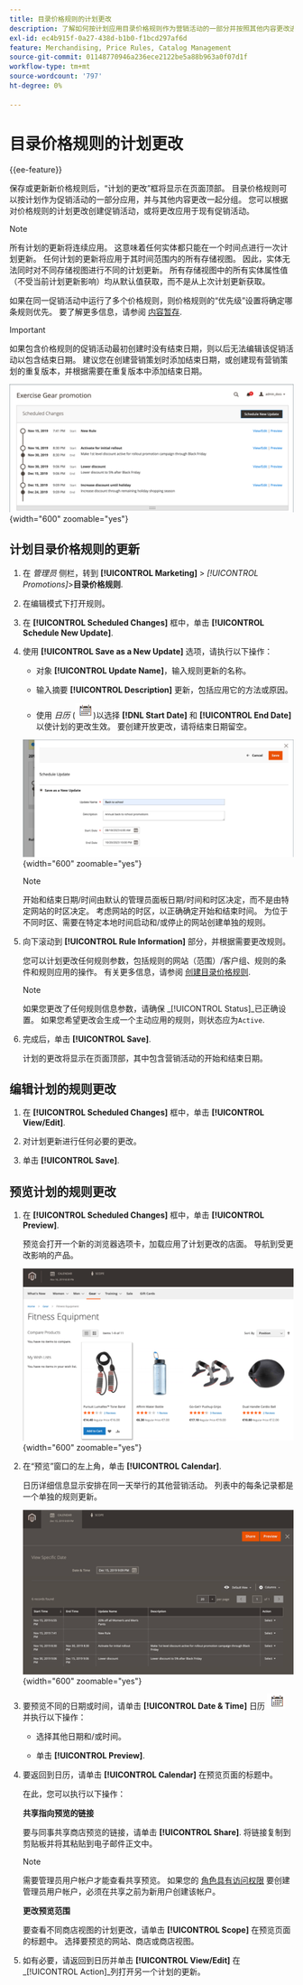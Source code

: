 ```yaml
---
title: 目录价格规则的计划更改
description: 了解如何按计划应用目录价格规则作为营销活动的一部分并按照其他内容更改进行分组。
exl-id: ec4b915f-0a27-438d-b1b0-f1bcd297af6d
feature: Merchandising, Price Rules, Catalog Management
source-git-commit: 01148770946a236ece2122be5a88b963a0f07d1f
workflow-type: tm+mt
source-wordcount: '797'
ht-degree: 0%

---
```


# 目录价格规则的计划更改

{{ee-feature}}

保存或更新新价格规则后，“计划的更改”框将显示在页面顶部。 目录价格规则可以按计划作为促销活动的一部分应用，并与其他内容更改一起分组。 您可以根据对价格规则的计划更改创建促销活动，或将更改应用于现有促销活动。

>[!NOTE]
>
>所有计划的更新将连续应用。 这意味着任何实体都只能在一个时间点进行一次计划更新。 任何计划的更新将应用于其时间范围内的所有存储视图。 因此，实体无法同时对不同存储视图进行不同的计划更新。 所有存储视图中的所有实体属性值（不受当前计划更新影响）均从默认值获取，而不是从上次计划更新获取。

如果在同一促销活动中运行了多个价格规则，则价格规则的“优先级”设置将确定哪条规则优先。 要了解更多信息，请参阅 [内容暂存](../content-design/content-staging.md).

>[!IMPORTANT]
>
>如果包含价格规则的促销活动最初创建时没有结束日期，则以后无法编辑该促销活动以包含结束日期。 建议您在创建营销策划时添加结束日期，或创建现有营销策划的重复版本，并根据需要在重复版本中添加结束日期。

![目录价格规则 — 计划的更改](./assets/price-rule-catalog-scheduled.png){width="600" zoomable="yes"}

## 计划目录价格规则的更新

1. 在 _管理员_ 侧栏，转到 **[!UICONTROL Marketing]** > _[!UICONTROL Promotions]_>**目录价格规则**.

1. 在编辑模式下打开规则。

1. 在 **[!UICONTROL Scheduled Changes]** 框中，单击 **[!UICONTROL Schedule New Update]**.

1. 使用 **[!UICONTROL Save as a New Update]** 选项，请执行以下操作：

   - 对象 **[!UICONTROL Update Name]**，输入规则更新的名称。

   - 输入摘要 **[!UICONTROL Description]** 更新，包括应用它的方法或原因。

   - 使用 _日历_ (![日历图标](../assets/icon-calendar.png))以选择 **[!DNL Start Date]** 和 **[!UICONTROL End Date]** 以使计划的更改生效。 要创建开放更改，请将结束日期留空。

   ![目录价格规则 — 新的计划更改](./assets/price-rule-catalog-schedule-update.png){width="600" zoomable="yes"}

   >[!NOTE]
   >
   >开始和结束日期/时间由默认的管理员面板日期/时间和时区决定，而不是由特定网站的时区决定。 考虑网站的时区，以正确确定开始和结束时间。 为位于不同时区、需要在特定本地时间启动和/或停止的网站创建单独的规则。

1. 向下滚动到 **[!UICONTROL Rule Information]** 部分，并根据需要更改规则。

   您可以计划更改任何规则参数，包括规则的网站（范围）/客户组、规则的条件和规则应用的操作。 有关更多信息，请参阅 [创建目录价格规则](price-rules-catalog-create.md).

   >[!NOTE]
   >
   >如果您更改了任何规则信息参数，请确保 _[!UICONTROL Status]_已正确设置。 如果您希望更改会生成一个主动应用的规则，则状态应为`Active`.

1. 完成后，单击 **[!UICONTROL Save]**.

   计划的更改将显示在页面顶部，其中包含营销活动的开始和结束日期。

## 编辑计划的规则更改

1. 在 **[!UICONTROL Scheduled Changes]** 框中，单击 **[!UICONTROL View/Edit]**.

1. 对计划更新进行任何必要的更改。

1. 单击 **[!UICONTROL Save]**.

## 预览计划的规则更改

1. 在 **[!UICONTROL Scheduled Changes]** 框中，单击 **[!UICONTROL Preview]**.

   预览会打开一个新的浏览器选项卡，加载应用了计划更改的店面。 导航到受更改影响的产品。

   ![预览计划的更改](./assets/price-rule-catalog-scheduled-update-preview.png){width="600" zoomable="yes"}

1. 在“预览”窗口的左上角，单击 **[!UICONTROL Calendar]**.

   日历详细信息显示安排在同一天举行的其他营销活动。 列表中的每条记录都是一个单独的规则更新。

   ![特定日期的计划更新列表](./assets/price-rule-catalog-scheduled-preview-calendar.png){width="600" zoomable="yes"}

1. 要预览不同的日期或时间，请单击 **[!UICONTROL Date & Time]** 日历 ![日历图标](../assets/icon-calendar.png) 并执行以下操作：

   - 选择其他日期和/或时间。

   - 单击 **[!UICONTROL Preview]**.

1. 要返回到日历，请单击 **[!UICONTROL Calendar]** 在预览页面的标题中。

   在此，您可以执行以下操作：

   **共享指向预览的链接**

   要与同事共享商店预览的链接，请单击 **[!UICONTROL Share]**. 将链接复制到剪贴板并将其粘贴到电子邮件正文中。

   >[!NOTE]
   >
   >需要管理员用户帐户才能查看共享预览。 如果您的 [角色具有访问权限](../systems/permissions-user-roles.md) 要创建管理员用户帐户，必须在共享之前为新用户创建该帐户。

   **更改预览范围**

   要查看不同商店视图的计划更改，请单击 **[!UICONTROL Scope]** 在预览页面的标题中。 选择要预览的网站、商店或商店视图。

1. 如有必要，请返回到日历并单击 **[!UICONTROL View/Edit]** 在 _[!UICONTROL Action]_列打开另一个计划的更新。
